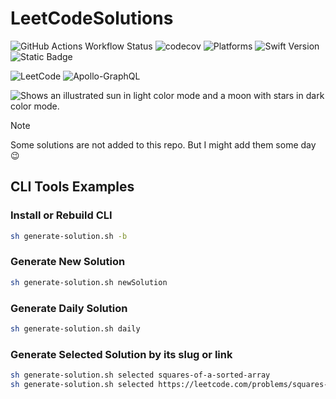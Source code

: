 # LeetCodeSolutions

![GitHub Actions Workflow Status](https://img.shields.io/github/actions/workflow/status/Alexey-Matjuk/LeetCodeSolutions/codecov.yml?branch=main&logo=github&label=CI)
![codecov](https://codecov.io/github/Alexey-Matjuk/LeetCodeSolutions/graph/badge.svg?token=XR1T55UU0G)
![Platforms](https://img.shields.io/badge/Platforms-macOS-blue)
![Swift Version](https://img.shields.io/badge/Swift-6.0-blue?logo=swift&logoColor=white)
![Static Badge](https://img.shields.io/badge/SPM-compatible-blue)

![LeetCode](https://img.shields.io/badge/LeetCode-000000?style=for-the-badge&logo=LeetCode&logoColor=#d16c06)
![Apollo-GraphQL](https://img.shields.io/badge/-ApolloGraphQL-311C87?style=for-the-badge&logo=apollo-graphql)

<picture>
 <source media="(prefers-color-scheme: dark)" srcset="https://leetcode-badge-sage.vercel.app/badge/Alexey-Matjuk?theme=dark">
 <img alt="Shows an illustrated sun in light color mode and a moon with stars in dark color mode." src="https://leetcode-badge-sage.vercel.app/badge/Alexey-Matjuk?theme=light">
</picture>

> [!NOTE]
> Some solutions are not added to this repo. But I might add them some day 😉

## CLI Tools Examples

### Install or Rebuild CLI
```bash
sh generate-solution.sh -b
```

### Generate New Solution
```bash
sh generate-solution.sh newSolution
```

### Generate Daily Solution
```bash
sh generate-solution.sh daily
```

### Generate Selected Solution by its slug or link
```bash
sh generate-solution.sh selected squares-of-a-sorted-array
sh generate-solution.sh selected https://leetcode.com/problems/squares-of-a-sorted-array/description
```
